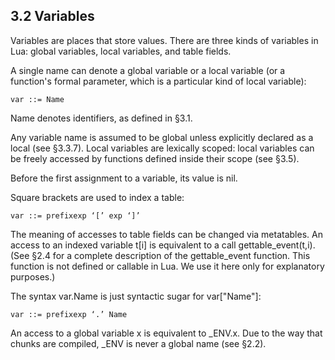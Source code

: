 
## 3.2 Variables

Variables are places that store values. There are three kinds of variables in Lua: global variables, local variables, and table fields.

A single name can denote a global variable or a local variable (or a function's formal parameter, which is a particular kind of local variable):

	var ::= Name

Name denotes identifiers, as defined in §3.1.

Any variable name is assumed to be global unless explicitly declared as a local (see §3.3.7). Local variables are lexically scoped: local variables can be freely accessed by functions defined inside their scope (see §3.5).

Before the first assignment to a variable, its value is nil.

Square brackets are used to index a table:

	var ::= prefixexp ‘[’ exp ‘]’

The meaning of accesses to table fields can be changed via metatables. An access to an indexed variable t[i] is equivalent to a call gettable_event(t,i). (See §2.4 for a complete description of the gettable_event function. This function is not defined or callable in Lua. We use it here only for explanatory purposes.)

The syntax var.Name is just syntactic sugar for var["Name"]:

	var ::= prefixexp ‘.’ Name

An access to a global variable x is equivalent to _ENV.x. Due to the way that chunks are compiled, _ENV is never a global name (see §2.2). 

